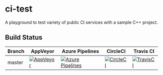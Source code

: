 # ci-test

A playground to test variety of public CI services with a sample C++ project.

## Build Status

 Branch | AppVeyor | Azure Pipelines | CircleCI | Travis CI
--------|----------|-----------------|----------|-----------
 master | [![AppVeyor](https://ci.appveyor.com/api/projects/status/d12os7q08ps9vf8r?svg=true)](https://ci.appveyor.com/project/mloskot/ci-test) | [![Azure Pipelines](https://dev.azure.com/mloskot/ci-test/_apis/build/status/mloskot.ci-test?branchName=master)](https://dev.azure.com/mloskot/ci-test/_build/latest?definitionId=3?branchName=master) | [![CircleCI](https://circleci.com/gh/mloskot/ci-test/tree/master.svg?style=shield)](https://circleci.com/gh/mloskot/ci-test/tree/master) | [![TravisCI](https://travis-ci.org/mloskot/ci-test.svg?branch=master)](https://travis-ci.org/mloskot/ci-test)
